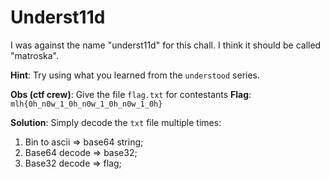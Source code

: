 # Underst11d

I was against the name "underst11d" for this chall.
I think it should be called "matroska".


**Hint**: Try using what you learned from the `understood` series.



**Obs (ctf crew)**: Give the file `flag.txt` for contestants
**Flag**: `mlh{0h_n0w_1_0h_n0w_1_0h_n0w_1_0h}`

**Solution**: Simply decode the `txt` file multiple times:
1. Bin to ascii => base64 string;
2. Base64 decode => base32;
3. Base32 decode => flag;

